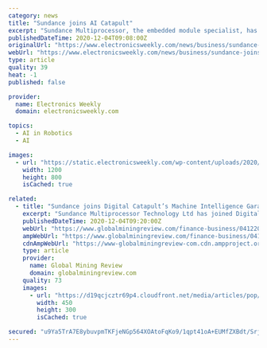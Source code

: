 ```yaml
---
category: news
title: "Sundance joins AI Catapult"
excerpt: "Sundance Multiprocessor, the embedded module specialist, has joined Digital Catapult’s Machine Intelligence Garage business incubator, in a move that will"
publishedDateTime: 2020-12-04T09:08:00Z
originalUrl: "https://www.electronicsweekly.com/news/business/sundance-joins-ai-catapult-2020-12/"
webUrl: "https://www.electronicsweekly.com/news/business/sundance-joins-ai-catapult-2020-12/"
type: article
quality: 39
heat: -1
published: false

provider:
  name: Electronics Weekly
  domain: electronicsweekly.com

topics:
  - AI in Robotics
  - AI

images:
  - url: "https://static.electronicsweekly.com/wp-content/uploads/2020/12/04082505/F43DFEC3-7FC8-4683-8B3A-5F57CA2EBEAD.jpeg"
    width: 1200
    height: 800
    isCached: true

related:
  - title: "Sundance joins Digital Catapult’s Machine Intelligence Garage AI/ML incubator"
    excerpt: "Sundance Multiprocessor Technology Ltd has joined Digital Catapult’s Machine Intelligence Garage business incubator to accelerate and deep-en its knowledge of artificial intelligence and machine learning techniques."
    publishedDateTime: 2020-12-04T09:20:00Z
    webUrl: "https://www.globalminingreview.com/finance-business/04122020/sundance-joins-digital-catapults-machine-intelligence-garage-aiml-incubator/"
    ampWebUrl: "https://www.globalminingreview.com/finance-business/04122020/sundance-joins-digital-catapults-machine-intelligence-garage-aiml-incubator/amp/"
    cdnAmpWebUrl: "https://www-globalminingreview-com.cdn.ampproject.org/c/s/www.globalminingreview.com/finance-business/04122020/sundance-joins-digital-catapults-machine-intelligence-garage-aiml-incubator/amp/"
    type: article
    provider:
      name: Global Mining Review
      domain: globalminingreview.com
    quality: 73
    images:
      - url: "https://d19qcjcztr69p4.cloudfront.net/media/articles/pop/cloud-technology-01.jpg"
        width: 450
        height: 300
        isCached: true

secured: "u9Ya5TrA7E8ybuvpmTKFjeNGp564XOAtoFqKo9/1qpt41oA+EUMfZXBdt/SrjHHCIZOVDjF524hERkHhseUN9JqfWrsA1k7F3h2Z+whNv+y7GB73ffeZCDdeoMIQLQJm2LzcMvDI6kQ58aEsCEHEg87ELOjPNLHzP02aFmxB7H5RVidd4Yl0/BNOJquO4GF4rlq1ND/GWmrh1fYxjkRAc37KKgv6TjOMLXlsOGaDn7rk1zmyxO7Sf8NRFELHJpkX6mXobcMUQq4naES1yAc2gECMWsi8zOscYYa99VcUsfcptpb/vjWFj3Iv+IpNLl2tQXlPw567hkZ3e5oIguLPxZog4qid8+SFmeTF5/3BBfw=;vBvUD9O4p3qb/naPHFD1wA=="
---
```


